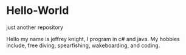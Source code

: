 # Hello-World
just another repository

Hello my name is jeffrey knight, I program in c# and java. My hobbies include, free diving, spearfishing, wakeboarding, and coding.
